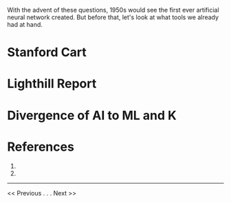 With the advent of these questions, 1950s would see the first ever artificial neural network created. But before that, let's look at what tools we already had at hand.

# Stanford Cart
# Lighthill Report
# Divergence of AI to ML and K


# References
1. 
2. 
---
<< Previous . . .   Next >>
<!--stackedit_data:
eyJoaXN0b3J5IjpbMTUzMjQ3NzA5N119
-->